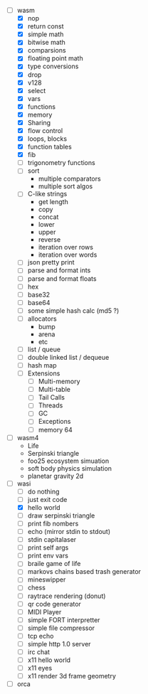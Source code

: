 - [ ] wasm
    - [X] nop
    - [X] return const
    - [X] simple math
    - [X] bitwise math
    - [X] comparsions
    - [X] floating point math
    - [X] type conversions
    - [X] drop
    - [X] v128
    - [X] select
    - [X] vars
    - [X] functions
    - [X] memory
    - [X] Sharing
    - [X] flow control
    - [X] loops, blocks
    - [X] function tables
    - [X] fib
    - [ ] trigonometry functions
    - [ ] sort
        - multiple comparators
        - multiple sort algos
    - [ ] C-like strings
        - get length
        - copy
        - concat
        - lower
        - upper
        - reverse
        - iteration over rows
        - iteration over words
    - [ ] json pretty print
    - [ ] parse and format ints
    - [ ] parse and format floats
    - [ ] hex
    - [ ] base32
    - [ ] base64
    - [ ] some simple hash calc (md5 ?)
    - [ ] allocators
        - bump
        - arena
        - etc
    - [ ] list / queue
    - [ ] double linked list / dequeue
    - [ ] hash map
    - [ ] Extensions
        - [ ] Multi-memory
        - [ ] Multi-table
        - [ ] Tail Calls
        - [ ] Threads
        - [ ] GC
        - [ ] Exceptions
        - [ ] memory 64
- [ ] wasm4
    - Life
    - Serpinski triangle
    - foo25 ecosystem simuation
    - soft body physics simulation
    - planetar gravity 2d
- [ ] wasi
    - [ ] do nothing
    - [ ] just exit code
    - [X] hello world
    - [ ] draw serpinski triangle
    - [ ] print fib nombers
    - [ ] echo (mirror stdin to stdout)
    - [ ] stdin capitalaser
    - [ ] print self args
    - [ ] print env vars
    - [ ] braile game of life
    - [ ] markovs chains based trash generator
    - [ ] mineswipper
    - [ ] chess
    - [ ] raytrace rendering (donut)
    - [ ] qr code generator
    - [ ] MIDI Player
    - [ ] simple FORT interpretter
    - [ ] simple file compressor
    - [ ] tcp echo
    - [ ] simple http 1.0 server
    - [ ] irc chat
    - [ ] x11 hello world
    - [ ] x11 eyes
    - [ ] x11 render 3d frame geometry
- [ ] orca
